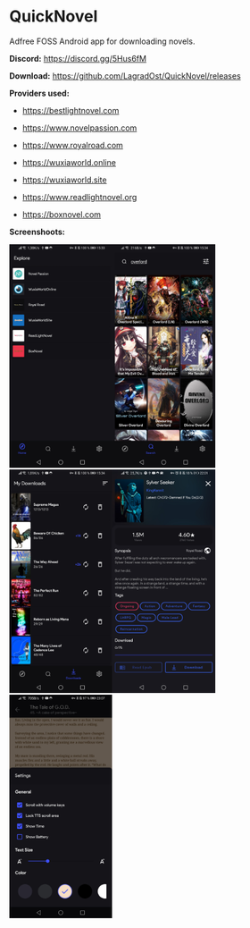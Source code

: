 # QuickNovel
Adfree FOSS Android app for downloading novels.

**Discord:** https://discord.gg/5Hus6fM

**Download:** https://github.com/LagradOst/QuickNovel/releases

**Providers used:** 

- https://bestlightnovel.com

- https://www.novelpassion.com

- https://www.royalroad.com

- https://wuxiaworld.online

- https://wuxiaworld.site

- https://www.readlightnovel.org

- https://boxnovel.com

**Screenshoots:**

<img src="./.github/home.jpg" height="400"/><img src="./.github/search.jpg" height="400"/><img src="./.github/downloads.jpg" height="400"/><img src="./.github/result.jpg" height="400"/><img src="./.github/reader.jpg" height="400"/>
